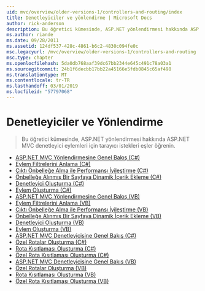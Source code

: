 ```yaml
---
uid: mvc/overview/older-versions-1/controllers-and-routing/index
title: Denetleyiciler ve yönlendirme | Microsoft Docs
author: rick-anderson
description: Bu öğretici kümesinde, ASP.NET yönlendirmesi hakkında ASP.NET MVC denetleyici eylemleri için tarayıcı istekleri eşler öğrenin.
ms.author: riande
ms.date: 09/28/2011
ms.assetid: 124df537-428c-4861-b6c2-4830c094fe0c
msc.legacyurl: /mvc/overview/older-versions-1/controllers-and-routing
msc.type: chapter
ms.openlocfilehash: 5da0db768aaf39dc67bb2344e645c491c78a03a1
ms.sourcegitcommit: 24b1f6decbb17bb22a45166e5fdb0845c65af498
ms.translationtype: MT
ms.contentlocale: tr-TR
ms.lasthandoff: 03/01/2019
ms.locfileid: "57797068"
---
```

<a name="controllers-and-routing"></a>Denetleyiciler ve Yönlendirme
====================
> Bu öğretici kümesinde, ASP.NET yönlendirmesi hakkında ASP.NET MVC denetleyici eylemleri için tarayıcı istekleri eşler öğrenin.


- [ASP.NET MVC Yönlendirmesine Genel Bakış (C#)](asp-net-mvc-routing-overview-cs.md)
- [Eylem Filtrelerini Anlama (C#)](understanding-action-filters-cs.md)
- [Çıktı Önbelleğe Alma ile Performansı İyileştirme (C#)](improving-performance-with-output-caching-cs.md)
- [Önbelleğe Alınmış Bir Sayfaya Dinamik İçerik Ekleme (C#)](adding-dynamic-content-to-a-cached-page-cs.md)
- [Denetleyici Oluşturma (C#)](creating-a-controller-cs.md)
- [Eylem Oluşturma (C#)](creating-an-action-cs.md)
- [ASP.NET MVC Yönlendirmesine Genel Bakış (VB)](asp-net-mvc-routing-overview-vb.md)
- [Eylem Filtrelerini Anlama (VB)](understanding-action-filters-vb.md)
- [Çıktı Önbelleğe Alma ile Performansı İyileştirme (VB)](improving-performance-with-output-caching-vb.md)
- [Önbelleğe Alınmış Bir Sayfaya Dinamik İçerik Ekleme (VB)](adding-dynamic-content-to-a-cached-page-vb.md)
- [Denetleyici Oluşturma (VB)](creating-a-controller-vb.md)
- [Eylem Oluşturma (VB)](creating-an-action-vb.md)
- [ASP.NET MVC Denetleyicisine Genel Bakış (C#)](aspnet-mvc-controllers-overview-cs.md)
- [Özel Rotalar Oluşturma (C#)](creating-custom-routes-cs.md)
- [Rota Kısıtlaması Oluşturma (C#)](creating-a-route-constraint-cs.md)
- [Özel Rota Kısıtlaması Oluşturma (C#)](creating-a-custom-route-constraint-cs.md)
- [ASP.NET MVC Denetleyicisine Genel Bakış (VB)](asp-net-mvc-controller-overview-vb.md)
- [Özel Rotalar Oluşturma (VB)](creating-custom-routes-vb.md)
- [Rota Kısıtlaması Oluşturma (VB)](creating-a-route-constraint-vb.md)
- [Özel Rota Kısıtlaması Oluşturma (VB)](creating-a-custom-route-constraint-vb.md)

